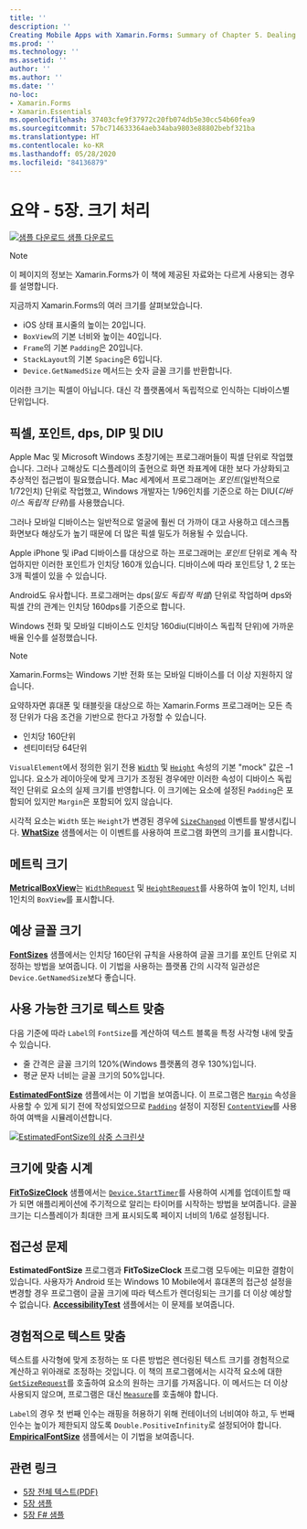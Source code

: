 ```yaml
---
title: ''
description: ''
Creating Mobile Apps with Xamarin.Forms: Summary of Chapter 5. Dealing with sizes''
ms.prod: ''
ms.technology: ''
ms.assetid: ''
author: ''
ms.author: ''
ms.date: ''
no-loc:
- Xamarin.Forms
- Xamarin.Essentials
ms.openlocfilehash: 37403cfe9f37972c20fb074db5e30cc54b60fea9
ms.sourcegitcommit: 57bc714633364aeb34aba9803e88802bebf321ba
ms.translationtype: HT
ms.contentlocale: ko-KR
ms.lasthandoff: 05/28/2020
ms.locfileid: "84136879"
---
```

# <a name="summary-of-chapter-5-dealing-with-sizes"></a>요약 - 5장. 크기 처리

[![샘플 다운로드](~/media/shared/download.png) 샘플 다운로드](https://github.com/xamarin/xamarin-forms-book-samples/tree/master/Chapter05)

> [!NOTE]
> 이 페이지의 정보는 Xamarin.Forms가 이 책에 제공된 자료와는 다르게 사용되는 경우를 설명합니다.

지금까지 Xamarin.Forms의 여러 크기를 살펴보았습니다.

- iOS 상태 표시줄의 높이는 20입니다.
- `BoxView`의 기본 너비와 높이는 40입니다.
- `Frame`의 기본 `Padding`은 20입니다.
- `StackLayout`의 기본 `Spacing`은 6입니다.
- `Device.GetNamedSize` 메서드는 숫자 글꼴 크기를 반환합니다.

이러한 크기는 픽셀이 아닙니다. 대신 각 플랫폼에서 독립적으로 인식하는 디바이스별 단위입니다.

## <a name="pixels-points-dps-dips-and-dius"></a>픽셀, 포인트, dps, DIP 및 DIU

Apple Mac 및 Microsoft Windows 초창기에는 프로그래머들이 픽셀 단위로 작업했습니다. 그러나 고해상도 디스플레이의 출현으로 화면 좌표계에 대한 보다 가상화되고 추상적인 접근법이 필요했습니다. Mac 세계에서 프로그래머는 *포인트*(일반적으로 1/72인치) 단위로 작업했고, Windows 개발자는 1/96인치를 기준으로 하는 DIU(*디바이스 독립적 단위*)를 사용했습니다.

그러나 모바일 디바이스는 일반적으로 얼굴에 훨씬 더 가까이 대고 사용하고 데스크톱 화면보다 해상도가 높기 때문에 더 많은 픽셀 밀도가 허용될 수 있습니다.

Apple iPhone 및 iPad 디바이스를 대상으로 하는 프로그래머는 *포인트* 단위로 계속 작업하지만 이러한 포인트가 인치당 160개 있습니다. 디바이스에 따라 포인트당 1, 2 또는 3개 픽셀이 있을 수 있습니다.

Android도 유사합니다. 프로그래머는 dps(*밀도 독립적 픽셀*) 단위로 작업하며 dps와 픽셀 간의 관계는 인치당 160dps를 기준으로 합니다.

Windows 전화 및 모바일 디바이스도 인치당 160diu(디바이스 독립적 단위)에 가까운 배율 인수를 설정했습니다.

> [!NOTE]
> Xamarin.Forms는 Windows 기반 전화 또는 모바일 디바이스를 더 이상 지원하지 않습니다.

요약하자면 휴대폰 및 태블릿을 대상으로 하는 Xamarin.Forms 프로그래머는 모든 측정 단위가 다음 조건을 기반으로 한다고 가정할 수 있습니다.

- 인치당 160단위
- 센티미터당 64단위

`VisualElement`에서 정의한 읽기 전용 [`Width`](xref:Xamarin.Forms.VisualElement.Width) 및 [`Height`](xref:Xamarin.Forms.VisualElement.Height) 속성의 기본 "mock" 값은 &ndash;1입니다. 요소가 레이아웃에 맞게 크기가 조정된 경우에만 이러한 속성이 디바이스 독립적인 단위로 요소의 실제 크기를 반영합니다. 이 크기에는 요소에 설정된 `Padding`은 포함되어 있지만 `Margin`은 포함되어 있지 않습니다.

시각적 요소는 `Width` 또는 `Height`가 변경된 경우에 [`SizeChanged`](xref:Xamarin.Forms.VisualElement.SizeChanged) 이벤트를 발생시킵니다. [**WhatSize**](https://github.com/xamarin/xamarin-forms-book-samples/tree/master/Chapter05/WhatSize) 샘플에서는 이 이벤트를 사용하여 프로그램 화면의 크기를 표시합니다.

## <a name="metrical-sizes"></a>메트릭 크기

[**MetricalBoxView**](https://github.com/xamarin/xamarin-forms-book-samples/tree/master/Chapter05/MetricalBoxView)는 [`WidthRequest`](xref:Xamarin.Forms.VisualElement.WidthRequest) 및 [`HeightRequest`](xref:Xamarin.Forms.VisualElement.HeightRequest)를 사용하여 높이 1인치, 너비 1인치의 `BoxView`를 표시합니다.

## <a name="estimated-font-sizes"></a>예상 글꼴 크기

[**FontSizes**](https://github.com/xamarin/xamarin-forms-book-samples/tree/master/Chapter05/FontSizes) 샘플에서는 인치당 160단위 규칙을 사용하여 글꼴 크기를 포인트 단위로 지정하는 방법을 보여줍니다. 이 기법을 사용하는 플랫폼 간의 시각적 일관성은 `Device.GetNamedSize`보다 좋습니다.

## <a name="fitting-text-to-available-size"></a>사용 가능한 크기로 텍스트 맞춤

다음 기준에 따라 `Label`의 `FontSize`를 계산하여 텍스트 블록을 특정 사각형 내에 맞출 수 있습니다.

- 줄 간격은 글꼴 크기의 120%(Windows 플랫폼의 경우 130%)입니다.
- 평균 문자 너비는 글꼴 크기의 50%입니다.

[**EstimatedFontSize**](https://github.com/xamarin/xamarin-forms-book-samples/tree/master/Chapter05/EstimatedFontSize) 샘플에서는 이 기법을 보여줍니다. 이 프로그램은 [`Margin`](xref:Xamarin.Forms.View.Margin) 속성을 사용할 수 있게 되기 전에 작성되었으므로 [`Padding`](xref:Xamarin.Forms.Layout.Padding) 설정이 지정된 [`ContentView`](xref:Xamarin.Forms.ContentView)를 사용하여 여백을 시뮬레이션합니다.

[![EstimatedFontSize의 삼중 스크린샷](images/ch05fg07-small.png "사용 가능한 크기로 텍스트 맞춤")](images/ch05fg07-large.png#lightbox "사용 가능한 크기로 텍스트 맞춤")

## <a name="a-fit-to-size-clock"></a>크기에 맞춤 시계

[**FitToSizeClock**](https://github.com/xamarin/xamarin-forms-book-samples/tree/master/Chapter05/FitToSizeClock) 샘플에서는 [`Device.StartTimer`](xref:Xamarin.Forms.Device.StartTimer(System.TimeSpan,System.Func{System.Boolean}))를 사용하여 시계를 업데이트할 때가 되면 애플리케이션에 주기적으로 알리는 타이머를 시작하는 방법을 보여줍니다. 글꼴 크기는 디스플레이가 최대한 크게 표시되도록 페이지 너비의 1/6로 설정됩니다.

## <a name="accessibility-issues"></a>접근성 문제

**EstimatedFontSize** 프로그램과 **FitToSizeClock** 프로그램 모두에는 미묘한 결함이 있습니다. 사용자가 Android 또는 Windows 10 Mobile에서 휴대폰의 접근성 설정을 변경할 경우 프로그램이 글꼴 크기에 따라 텍스트가 렌더링되는 크기를 더 이상 예상할 수 없습니다. [**AccessibilityTest**](https://github.com/xamarin/xamarin-forms-book-samples/tree/master/Chapter05/AccessibilityTest) 샘플에서는 이 문제를 보여줍니다.

## <a name="empirically-fitting-text"></a>경험적으로 텍스트 맞춤

텍스트를 사각형에 맞게 조정하는 또 다른 방법은 렌더링된 텍스트 크기를 경험적으로 계산하고 위아래로 조정하는 것입니다. 이 책의 프로그램에서는 시각적 요소에 대한 [`GetSizeRequest`](xref:Xamarin.Forms.VisualElement.GetSizeRequest(System.Double,System.Double))를 호출하여 요소의 원하는 크기를 가져옵니다. 이 메서드는 더 이상 사용되지 않으며, 프로그램은 대신 [`Measure`](xref:Xamarin.Forms.VisualElement.Measure(System.Double,System.Double,Xamarin.Forms.MeasureFlags))를 호출해야 합니다.

`Label`의 경우 첫 번째 인수는 래핑을 허용하기 위해 컨테이너의 너비여야 하고, 두 번째 인수는 높이가 제한되지 않도록 `Double.PositiveInfinity`로 설정되어야 합니다. [**EmpiricalFontSize**](https://github.com/xamarin/xamarin-forms-book-samples/tree/master/Chapter05/EmpiricalFontSize) 샘플에서는 이 기법을 보여줍니다.

## <a name="related-links"></a>관련 링크

- [5장 전체 텍스트(PDF)](https://download.xamarin.com/developer/xamarin-forms-book/XamarinFormsBook-Ch05-Apr2016.pdf)
- [5장 샘플](https://github.com/xamarin/xamarin-forms-book-samples/tree/master/Chapter05)
- [5장 F# 샘플](https://github.com/xamarin/xamarin-forms-book-samples/tree/master/Chapter05/FS)
